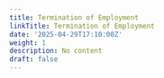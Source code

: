 ```yaml
---
title: Termination of Employment
linkTitle: Termination of Employment
date: '2025-04-29T17:10:00Z'
weight: 1
description: No content
draft: false
---
```



